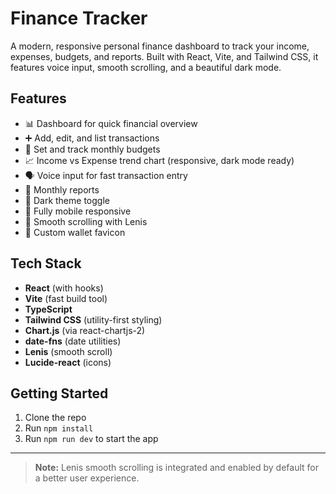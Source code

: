 # Finance Tracker

A modern, responsive personal finance dashboard to track your income, expenses, budgets, and reports. Built with React, Vite, and Tailwind CSS, it features voice input, smooth scrolling, and a beautiful dark mode.

## Features

- 📊 Dashboard for quick financial overview
- ➕ Add, edit, and list transactions
- 🎯 Set and track monthly budgets
- 📈 Income vs Expense trend chart (responsive, dark mode ready)
- 🗣️ Voice input for fast transaction entry
- 📅 Monthly reports
- 🌙 Dark theme toggle
- 📱 Fully mobile responsive
- 🦾 Smooth scrolling with Lenis
- 🦾 Custom wallet favicon

## Tech Stack

- **React** (with hooks)
- **Vite** (fast build tool)
- **TypeScript**
- **Tailwind CSS** (utility-first styling)
- **Chart.js** (via react-chartjs-2)
- **date-fns** (date utilities)
- **Lenis** (smooth scroll)
- **Lucide-react** (icons)

## Getting Started

1. Clone the repo
2. Run `npm install`
3. Run `npm run dev` to start the app

---

> **Note:** Lenis smooth scrolling is integrated and enabled by default for a better user experience.



